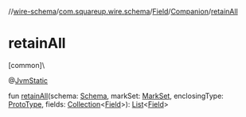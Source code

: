 //[wire-schema](../../../../index.md)/[com.squareup.wire.schema](../../index.md)/[Field](../index.md)/[Companion](index.md)/[retainAll](retain-all.md)

# retainAll

[common]\

@[JvmStatic](https://kotlinlang.org/api/latest/jvm/stdlib/kotlin.jvm/-jvm-static/index.html)

fun [retainAll](retain-all.md)(schema: [Schema](../../-schema/index.md), markSet: [MarkSet](../../-mark-set/index.md), enclosingType: [ProtoType](../../-proto-type/index.md), fields: [Collection](https://kotlinlang.org/api/latest/jvm/stdlib/kotlin.collections/-collection/index.html)&lt;[Field](../index.md)&gt;): [List](https://kotlinlang.org/api/latest/jvm/stdlib/kotlin.collections/-list/index.html)&lt;[Field](../index.md)&gt;
